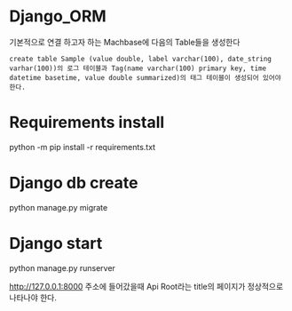 # Django_ORM
기본적으로 연결 하고자 하는 Machbase에 다음의 Table들을 생성한다
```
create table Sample (value double, label varchar(100), date_string varhar(100))의 로그 테이블과 Tag(name varchar(100) primary key, time datetime basetime, value double summarized)의 태그 테이블이 생성되어 있어야 한다.
```

# Requirements install
python -m pip install -r requirements.txt

# Django db create
python manage.py migrate

# Django start
python manage.py runserver

http://127.0.0.1:8000 주소에 들어갔을때 Api Root라는 title의 페이지가 정상적으로 나타나야 한다.
